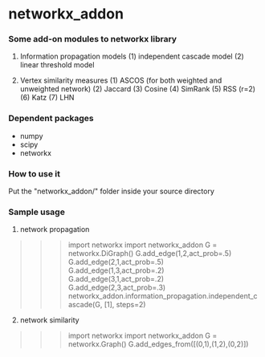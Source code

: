 networkx_addon
==============

### Some add-on modules to networkx library

1. Information propagation models
  (1) independent cascade model
  (2) linear threshold model

2. Vertex similarity measures
  (1) ASCOS (for both weighted and unweighted network)
  (2) Jaccard
  (3) Cosine
  (4) SimRank
  (5) RSS (r=2)
  (6) Katz
  (7) LHN

### Dependent packages
* numpy
* scipy
* networkx

### How to use it
Put the "networkx_addon/" folder inside your source directory

### Sample usage

1. network propagation

>>> import networkx
>>> import networkx_addon
>>> G = networkx.DiGraph()
>>> G.add_edge(1,2,act_prob=.5)
>>> G.add_edge(2,1,act_prob=.5)
>>> G.add_edge(1,3,act_prob=.2)
>>> G.add_edge(3,1,act_prob=.2)
>>> G.add_edge(2,3,act_prob=.3)
>>> networkx_addon.information_propagation.independent_cascade(G, [1], steps=2)

2. network similarity
>>> import networkx
>>> import networkx_addon
>>> G = networkx.Graph()
>>> G.add_edges_from([(0,1),(1,2),(0,2)])

